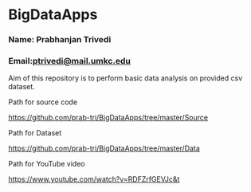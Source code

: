 # BigDataApps

### Name: Prabhanjan Trivedi
### Email:ptrivedi@mail.umkc.edu

Aim of this repository is to perform basic data analysis on provided csv dataset.

Path for source code 

https://github.com/prab-tri/BigDataApps/tree/master/Source

Path for Dataset

https://github.com/prab-tri/BigDataApps/tree/master/Data

Path for YouTube video 

https://www.youtube.com/watch?v=RDFZrfGEVJc&t


